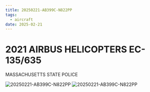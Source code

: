 ```yaml
---
title: 20250221-AB399C-N822PP
tags:
  - aircraft
date: 2025-02-21
---
```


# 2021 AIRBUS HELICOPTERS EC-135/635

MASSACHUSETTS STATE POLICE

![20250221-AB399C-N822PP](/aircraft/20250221-AB399C-N822PP-0.jpg)
![20250221-AB399C-N822PP](/aircraft/20250221-AB399C-N822PP-1.jpg)